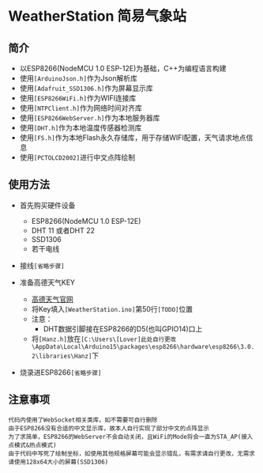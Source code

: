 # WeatherStation 简易气象站

## 简介

- 以ESP8266(NodeMCU 1.0 ESP-12E)为基础，C++为编程语言构建
- 使用```[ArduinoJson.h]```作为Json解析库
- 使用```[Adafruit_SSD1306.h]```作为屏幕显示库
- 使用```[ESP8266WiFi.h]```作为WIFI连接库
- 使用```[NTPClient.h]```作为网络时间对齐库
- 使用```[ESP8266WebServer.h]```作为本地服务器库
- 使用```[DHT.h]```作为本地温度传感器检测库
- 使用```[FS.h]```作为本地Flash永久存储库，用于存储WIFI配置，天气请求地点信息
- 使用```[PCTOLCD2002]```进行中文点阵绘制

## 使用方法

- 首先购买硬件设备

  - ESP8266(NodeMCU 1.0 ESP-12E)
  - DHT 11 或者DHT 22
  - SSD1306
  - 若干电线

- 接线```[省略步骤]```

- 准备高德天气KEY

  - [高德天气官网](https://lbs.amap.com/api/webservice/guide/api/weatherinfo)
  - 将Key填入```[WeatherStation.ino]```第50行```[TODO]```位置
  - 注意：
    - DHT数据引脚接在ESP8266的D5(也叫GPIO14)口上
  - 将```[Hanz.h]```放在```[C:\Users\[Lover]此处自行更改\AppData\Local\Arduino15\packages\esp8266\hardware\esp8266\3.0.2\libraries\Hanz]```下
  
- 烧录进ESP8266```[省略步骤]```

## 注意事项

    代码内使用了WebSocket相关类库，如不需要可自行删除
    由于ESP8266没有合适的中文显示库，故本人自行实现了部分中文的点阵显示
    为了求简单，ESP8266的WebServer不会自动关闭，且WiFi的Mode将会一直为STA_AP(接入点模式&热点模式)
    由于代码中写死了绘制坐标，如使用其他规格屏幕可能会显示错乱，有需求请自行更改，无需求请使用128x64大小的屏幕(SSD1306)
